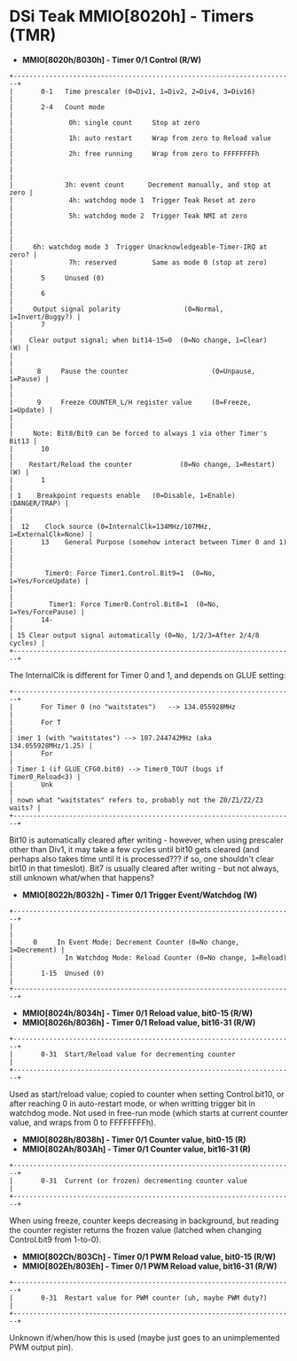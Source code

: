 # DSi Teak MMIO\[8020h\] - Timers (TMR)


- **MMIO\[8020h/8030h\] - Timer 0/1 Control (R/W)**

```
+-----------------------------------------------------------------------+
|       0-1   Time prescaler (0=Div1, 1=Div2, 2=Div4, 3=Div16)          |
|       2-4   Count mode                                                |
|              0h: single count     Stop at zero                        |
|              1h: auto restart     Wrap from zero to Reload value      |
|              2h: free running     Wrap from zero to FFFFFFFFh         |
|                                                                       |
|             3h: event count      Decrement manually, and stop at zero |
|              4h: watchdog mode 1  Trigger Teak Reset at zero          |
|              5h: watchdog mode 2  Trigger Teak NMI at zero            |
|                                                                       |
|     6h: watchdog mode 3  Trigger Unacknowledgeable-Timer-IRQ at zero? |
|              7h: reserved         Same as mode 0 (stop at zero)       |
|       5     Unused (0)                                                |
|       6                                                               |
|     Output signal polarity                (0=Normal, 1=Invert/Buggy?) |
|       7                                                               |
|    Clear output signal; when bit14-15=0  (0=No change, 1=Clear)   (W) |
|                                                                       |
|      8     Pause the counter                     (0=Unpause, 1=Pause) |
|                                                                       |
|      9     Freeze COUNTER_L/H register value     (0=Freeze, 1=Update) |
|                                                                       |
|     Note: Bit8/Bit9 can be forced to always 1 via other Timer's Bit13 |
|       10                                                              |
|    Restart/Reload the counter            (0=No change, 1=Restart) (W) |
|       1                                                               |
| 1    Breakpoint requests enable   (0=Disable, 1=Enable) (DANGER/TRAP) |
|                                                                       |
|  12    Clock source (0=InternalClk=134MHz/107MHz, 1=ExternalClk=None) |
|       13    General Purpose (somehow interact between Timer 0 and 1)  |
|                                                                       |
|        Timer0: Force Timer1.Control.Bit9=1  (0=No, 1=Yes/ForceUpdate) |
|                                                                       |
|         Timer1: Force Timer0.Control.Bit8=1  (0=No, 1=Yes/ForcePause) |
|       14-                                                             |
| 15 Clear output signal automatically (0=No, 1/2/3=After 2/4/8 cycles) |
+-----------------------------------------------------------------------+
```

The InternalClk is different for Timer 0 and 1, and depends on GLUE
setting:

```
+-----------------------------------------------------------------------+
|       For Timer 0 (no "waitstates")   --> 134.055928MHz               |
|       For T                                                           |
| imer 1 (with "waitstates") --> 107.244742MHz (aka 134.055928MHz/1.25) |
|       For                                                             |
| Timer 1 (if GLUE_CFG0.bit0) --> Timer0_TOUT (bugs if Timer0_Reload<3) |
|       Unk                                                             |
| nown what "waitstates" refers to, probably not the Z0/Z1/Z2/Z3 waits? |
+-----------------------------------------------------------------------+
```

Bit10 is automatically cleared after writing - however, when using
prescaler other than Div1, it may take a few cycles until bit10 gets
cleared (and perhaps also takes time until it is processed??? if so, one
shouldn\'t clear bit10 in that timeslot).
Bit7 is usually cleared after writing - but not always, still unknown
what/when that happens?

- **MMIO\[8022h/8032h\] - Timer 0/1 Trigger Event/Watchdog (W)**

```
+-----------------------------------------------------------------------+
|                                                                       |
|     0     In Event Mode: Decrement Counter (0=No change, 1=Decrement) |
|             In Watchdog Mode: Reload Counter (0=No change, 1=Reload)  |
|       1-15  Unused (0)                                                |
+-----------------------------------------------------------------------+
```


- **MMIO\[8024h/8034h\] - Timer 0/1 Reload value, bit0-15 (R/W)**
- **MMIO\[8026h/8036h\] - Timer 0/1 Reload value, bit16-31 (R/W)**

```
+-----------------------------------------------------------------------+
|       0-31  Start/Reload value for decrementing counter               |
+-----------------------------------------------------------------------+
```

Used as start/reload value; copied to counter when setting
Control.bit10, or after reaching 0 in auto-restart mode, or when
writting trigger bit in watchdog mode.
Not used in free-run mode (which starts at current counter value, and
wraps from 0 to FFFFFFFFh).

- **MMIO\[8028h/8038h\] - Timer 0/1 Counter value, bit0-15 (R)**
- **MMIO\[802Ah/803Ah\] - Timer 0/1 Counter value, bit16-31 (R)**

```
+-----------------------------------------------------------------------+
|       0-31  Current (or frozen) decrementing counter value            |
+-----------------------------------------------------------------------+
```

When using freeze, counter keeps decreasing in background, but reading
the counter register returns the frozen value (latched when changing
Control.bit9 from 1-to-0).

- **MMIO\[802Ch/803Ch\] - Timer 0/1 PWM Reload value, bit0-15 (R/W)**
- **MMIO\[802Eh/803Eh\] - Timer 0/1 PWM Reload value, bit16-31 (R/W)**

```
+-----------------------------------------------------------------------+
|       0-31  Restart value for PWM counter (uh, maybe PWM duty?)       |
+-----------------------------------------------------------------------+
```

Unknown if/when/how this is used (maybe just goes to an unimplemented
PWM output pin).



